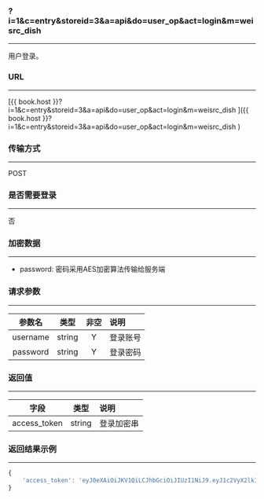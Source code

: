 ### ?i=1&c=entry&storeid=3&a=api&do=user_op&act=login&m=weisrc_dish

---

用户登录。

### URL

---

[{{ book.host }}?i=1&c=entry&storeid=3&a=api&do=user_op&act=login&m=weisrc_dish
]({{ book.host }}?i=1&c=entry&storeid=3&a=api&do=user_op&act=login&m=weisrc_dish
)

### 传输方式

---

POST

### 是否需要登录

---

否

### 加密数据

---

- password: 密码采用AES加密算法传输给服务端


### 请求参数

---

| 参数名 | 类型 | 非空 | 说明 |
| :---: | :---: | :---: | :--- |
| username | string | Y | 登录账号 |
| password | string | Y | 登录密码 |


### 返回值

---

| 字段 | 类型 | 说明 |
| :---: | :---: | :--- |
| access_token | string | 登录加密串 |

### 返回结果示例

---

``` js
{
    'access_token': 'eyJ0eXAiOiJKV1QiLCJhbGciOiJIUzI1NiJ9.eyJ1c2VyX2lkIjoyOSwiZW1haWwiOiIiLCJ1c2VybmFtZSI6IjE1ODEyNDI1MDcyIiwiZXhwIjoxNDk3NTEyOTg1fQ.W5MbWPD02GANnJfrEEOkfXYrc2qp4ujy8giybPH2ahM'
}
```